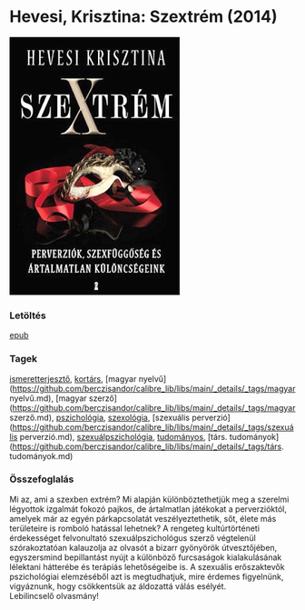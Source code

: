 # <a name="id_986">Hevesi, Krisztina: Szextrém (2014)</a>
<img src="https://github.com/BercziSandor/calibre_lib/raw/main/libs/main/Hevesi%2C%20Krisztina/Szextrem%20%28986%29/cover.jpg" alt="cover" width="300"/>

### Letöltés
[epub](https://github.com/BercziSandor/calibre_lib/raw/main/libs/main/Hevesi%2C%20Krisztina/Szextrem%20%28986%29/Szextrem%20-%20Hevesi%2C%20Krisztina.epub)

### Tagek
[ismeretterjesztő](https://github.com/berczisandor/calibre_lib/libs/main/_details/_tags/ismeretterjesztő.md), [kortárs](https://github.com/berczisandor/calibre_lib/libs/main/_details/_tags/kortárs.md), [magyar nyelvű](https://github.com/berczisandor/calibre_lib/libs/main/_details/_tags/magyar nyelvű.md), [magyar szerző](https://github.com/berczisandor/calibre_lib/libs/main/_details/_tags/magyar szerző.md), [pszichológia](https://github.com/berczisandor/calibre_lib/libs/main/_details/_tags/pszichológia.md), [szexológia](https://github.com/berczisandor/calibre_lib/libs/main/_details/_tags/szexológia.md), [szexuális perverzió](https://github.com/berczisandor/calibre_lib/libs/main/_details/_tags/szexuális perverzió.md), [szexuálpszichológia](https://github.com/berczisandor/calibre_lib/libs/main/_details/_tags/szexuálpszichológia.md), [tudományos](https://github.com/berczisandor/calibre_lib/libs/main/_details/_tags/tudományos.md), [társ. tudományok](https://github.com/berczisandor/calibre_lib/libs/main/_details/_tags/társ. tudományok.md)

### Összefoglalás
<div>
<p>Mi az, ami a szexben extrém? Mi alapján különböztethetjük meg a szerelmi légyottok izgalmát fokozó pajkos, de ártalmatlan játékokat a perverzióktól, amelyek már az egyén párkapcsolatát veszélyeztethetik, sőt, élete más területeire is romboló hatással lehetnek? A rengeteg kultúrtörténeti érdekességet felvonultató szexuálpszichológus szerző végtelenül szórakoztatóan kalauzolja az olvasót a bizarr gyönyörök útvesztőjében, egyszersmind bepillantást nyújt a különböző furcsaságok kialakulásának lélektani hátterébe és terápiás lehetőségeibe is. A szexuális erőszaktevők pszichológiai elemzéséből azt is megtudhatjuk, mire érdemes figyelnünk, vigyáznunk, hogy csökkentsük az áldozattá válás esélyét. <br>Lebilincselő olvasmány!</p></div>


